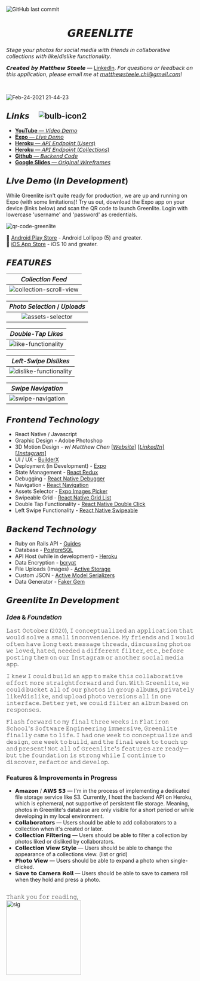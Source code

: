 ![GitHub last commit](https://img.shields.io/github/last-commit/thrlstl/greenlight_frontend)

<div align="center">
	<h1>𝙂𝙍𝙀𝙀𝙉𝙇𝙄𝙏𝙀</h1>
</div>

𝘚𝘵𝘢𝘨𝘦 𝘺𝘰𝘶𝘳 𝘱𝘩𝘰𝘵𝘰𝘴 𝘧𝘰𝘳 𝘴𝘰𝘤𝘪𝘢𝘭 𝘮𝘦𝘥𝘪𝘢 𝘸𝘪𝘵𝘩 𝘧𝘳𝘪𝘦𝘯𝘥𝘴 𝘪𝘯 𝘤𝘰𝘭𝘭𝘢𝘣𝘰𝘳𝘢𝘵𝘪𝘷𝘦 𝘤𝘰𝘭𝘭𝘦𝘤𝘵𝘪𝘰𝘯𝘴 𝘸𝘪𝘵𝘩 𝘭𝘪𝘬𝘦/𝘥𝘪𝘴𝘭𝘪𝘬𝘦 𝘧𝘶𝘯𝘤𝘵𝘪𝘰𝘯𝘢𝘭𝘪𝘵𝘺.

𝘾𝙧𝙚𝙖𝙩𝙚𝙙 𝙗𝙮 𝙈𝙖𝙩𝙩𝙝𝙚𝙬 𝙎𝙩𝙚𝙚𝙡𝙚 — [LinkedIn](https://www.linkedin.com/in/matthewsteeleonline/ "LinkedIn"). 𝘍𝘰𝘳 𝘲𝘶𝘦𝘴𝘵𝘪𝘰𝘯𝘴 𝘰𝘳 𝘧𝘦𝘦𝘥𝘣𝘢𝘤𝘬 𝘰𝘯 𝘵𝘩𝘪𝘴 𝘢𝘱𝘱𝘭𝘪𝘤𝘢𝘵𝘪𝘰𝘯, 𝘱𝘭𝘦𝘢𝘴𝘦 𝘦𝘮𝘢𝘪𝘭 𝘮𝘦 𝘢𝘵 𝘮𝘢𝘵𝘵𝘩𝘦𝘸𝘴𝘵𝘦𝘦𝘭𝘦.𝘤𝘩𝘪@𝘨𝘮𝘢𝘪𝘭.𝘤𝘰𝘮!

<br>

![Feb-24-2021 21-44-23](https://user-images.githubusercontent.com/68616411/109099936-870a7880-76e9-11eb-9379-4e9d01221789.gif)

## 𝙇𝙞𝙣𝙠𝙨 &nbsp; &nbsp; ![bulb-icon2](https://user-images.githubusercontent.com/68616411/109095132-c4b6d380-76e0-11eb-9e0b-1fa3d9ebbc28.png)

- [**YouTube** — 𝘝𝘪𝘥𝘦𝘰 𝘋𝘦𝘮𝘰](https://youtu.be/SDzlYMgTgJo "Video Demo")
- [**Expo** — 𝘓𝘪𝘷𝘦 𝘋𝘦𝘮𝘰](https://expo.io/@thrlstl/projects/Greenlite-v1 "Expo Project")
- [**Heroku** — 𝘈𝘗𝘐 𝘌𝘯𝘥𝘱𝘰𝘪𝘯𝘵 (𝘜𝘴𝘦𝘳𝘴)](https://greenlite-api.herokuapp.com/users "Users")
- [**Heroku** — 𝘈𝘗𝘐 𝘌𝘯𝘥𝘱𝘰𝘪𝘯𝘵 (𝘊𝘰𝘭𝘭𝘦𝘤𝘵𝘪𝘰𝘯𝘴)](https://greenlite-api.herokuapp.com/collections "Collections")
- [**Github** — 𝘉𝘢𝘤𝘬𝘦𝘯𝘥 𝘊𝘰𝘥𝘦](https://expo.io/@thrlstl/projects/Greenlite-v1 "Expo Project")
- [**Google Slides** — 𝘖𝘳𝘪𝘨𝘪𝘯𝘢𝘭 𝘞𝘪𝘳𝘦𝘧𝘳𝘢𝘮𝘦𝘴](https://docs.google.com/presentation/d/1JG9L8HLQq4nwDL0WmymSsAhJ2Arh5Z5SpWQfLKfu8SM/edit#slide=id.ga510280fae_0_111 "Expo Project")

## 𝙇𝙞𝙫𝙚 𝘿𝙚𝙢𝙤 (𝙞𝙣 𝘿𝙚𝙫𝙚𝙡𝙤𝙥𝙢𝙚𝙣𝙩)

While Greenlite isn't quite ready for production, we are up and running on Expo (with some limitations)! Try us out, download the Expo app on your device (links below) and scan the QR code to launch Greenlite. Login with lowercase 'username' and 'password' as credentials.

![qr-code-greenlite](https://user-images.githubusercontent.com/68616411/109096799-d352ba00-76e3-11eb-9052-1fdda6906705.png)

🤖 [Android Play Store](https://play.google.com/store/apps/details?id=host.exp.exponent "Android") - Android Lollipop (5) and greater.  
🍎 [iOS App Store](https://itunes.com/apps/exponent "Apple") - iOS 10 and greater.

## 𝙁𝙀𝘼𝙏𝙐𝙍𝙀𝙎

<!-- Table Header             |
:-------------------------:|
![](https://...image.png)  | -->

|                                                         𝘊𝘰𝘭𝘭𝘦𝘤𝘵𝘪𝘰𝘯 𝘍𝘦𝘦𝘥                                                          |
| :------------------------------------------------------------------------------------------------------------------------------: |
| ![collection-scroll-view](https://user-images.githubusercontent.com/68616411/109235020-7530e000-7792-11eb-9be8-5cc8b1df1569.gif) |

|                                                 𝘗𝘩𝘰𝘵𝘰 𝘚𝘦𝘭𝘦𝘤𝘵𝘪𝘰𝘯 / 𝘜𝘱𝘭𝘰𝘢𝘥𝘴                                                 |
| :-----------------------------------------------------------------------------------------------------------------------: |
| ![assets-selector](https://user-images.githubusercontent.com/68616411/109239132-64846800-779a-11eb-9399-9e3296ab3399.gif) |

|                                                       𝘋𝘰𝘶𝘣𝘭𝘦-𝘛𝘢𝘱 𝘓𝘪𝘬𝘦𝘴                                                       |
| :--------------------------------------------------------------------------------------------------------------------------: |
| ![like-functionality](https://user-images.githubusercontent.com/68616411/109237317-f25e5400-7796-11eb-871b-a0442d327d84.gif) |

|                                                       𝘓𝘦𝘧𝘵-𝘚𝘸𝘪𝘱𝘦 𝘋𝘪𝘴𝘭𝘪𝘬𝘦𝘴                                                       |
| :-----------------------------------------------------------------------------------------------------------------------------: |
| ![dislike-functionality](https://user-images.githubusercontent.com/68616411/109237826-ffc80e00-7797-11eb-965a-6322a846b4fc.gif) |

|                                                      𝘚𝘸𝘪𝘱𝘦 𝘕𝘢𝘷𝘪𝘨𝘢𝘵𝘪𝘰𝘯                                                      |
| :------------------------------------------------------------------------------------------------------------------------: |
| ![swipe-navigation](https://user-images.githubusercontent.com/68616411/109239684-a2ce5700-779b-11eb-9e5f-299266ddcba7.gif) |

## 𝙁𝙧𝙤𝙣𝙩𝙚𝙣𝙙 𝙏𝙚𝙘𝙝𝙣𝙤𝙡𝙤𝙜𝙮

- React Native / Javascript
- Graphic Design - Adobe Photoshop
- 3D Motion Design - 𝘸/ 𝘔𝘢𝘵𝘵𝘩𝘦𝘸 𝘊𝘩𝘦𝘯 [[𝘞𝘦𝘣𝘴𝘪𝘵𝘦]](https://www.matthewchen.design/ "Site") [[𝘓𝘪𝘯𝘬𝘦𝘥𝘐𝘯]](https://www.linkedin.com/in/matthewindd/ "LinkedIn") [[𝘐𝘯𝘴𝘵𝘢𝘨𝘳𝘢𝘮]](https://www.instagram.com/_mattdesign "Instagram")
- UI / UX - [BuilderX](https://builderx.io/ "BuilderX")
- Deployment (in Development) - [Expo](https://expo.io/ "Expo")
- State Management - [React Redux](https://github.com/reduxjs/react-redux "React Redux")
- Debugging - [React Native Debugger](https://github.com/jhen0409/react-native-debugger "React Native Debugger")
- Navigation - [React Navigation](https://github.com/react-navigation/react-navigation "React Navigation")
- Assets Selector - [Expo Images Picker](https://github.com/natysoz/expo-images-picker "React Navigation")
- Swipeable Grid - [React Native Grid List](https://github.com/gusgard/react-native-grid-list "React Native Grid List")
- Double Tap Functionality - [React Native Double Click](https://github.com/dwicao/react-native-double-click "React Native Double Click")
- Left Swipe Functionality - [React Native Swipeable](https://github.com/jshanson7/react-native-swipeable "React Native Swipeable")

## 𝘽𝙖𝙘𝙠𝙚𝙣𝙙 𝙏𝙚𝙘𝙝𝙣𝙤𝙡𝙤𝙜𝙮

- Ruby on Rails API - [Guides](https://guides.rubyonrails.org/api_app.html "Guides")
- Database - [PostgreSQL](https://www.postgresql.org/ "PostgreSQL")
- API Host (while in development) - [Heroku](https://heroku.com "Heroku")
- Data Encryption - [bcrypt](https://rubygems.org/gems/bcrypt/versions/3.1.12 "bcrypt")
- File Uploads (Images) - [Active Storage](https://guides.rubyonrails.org/v5.2.0/active_storage_overview.html2 "Active Storage")
- Custom JSON - [Active Model Serializers](https://rubygems.org/gems/active_model_serializers/versions/0.10.2 "Active Model Serializers")
- Data Generator - [Faker Gem](https://rubygems.org/gems/faker/versions/1.6.3 "Faker Gem")

## 𝙂𝙧𝙚𝙚𝙣𝙡𝙞𝙩𝙚 𝙄𝙣 𝘿𝙚𝙫𝙚𝙡𝙤𝙥𝙢𝙚𝙣𝙩

### 𝘐𝘥𝘦𝘢 & 𝘍𝘰𝘶𝘯𝘥𝘢𝘵𝘪𝘰𝘯

𝙻𝚊𝚜𝚝 𝙾𝚌𝚝𝚘𝚋𝚎𝚛 (𝟸𝟶𝟸𝟶), 𝙸 𝚌𝚘𝚗𝚌𝚎𝚙𝚝𝚞𝚊𝚕𝚒𝚣𝚎𝚍 𝚊𝚗 𝚊𝚙𝚙𝚕𝚒𝚌𝚊𝚝𝚒𝚘𝚗 𝚝𝚑𝚊𝚝 𝚠𝚘𝚞𝚕𝚍 𝚜𝚘𝚕𝚟𝚎 𝚊 𝚜𝚖𝚊𝚕𝚕 𝚒𝚗𝚌𝚘𝚗𝚟𝚎𝚗𝚒𝚎𝚗𝚌𝚎. 𝙼𝚢 𝚏𝚛𝚒𝚎𝚗𝚍𝚜 𝚊𝚗𝚍 𝙸 𝚠𝚘𝚞𝚕𝚍 𝚘𝚏𝚝𝚎𝚗 𝚑𝚊𝚟𝚎 𝚕𝚘𝚗𝚐 𝚝𝚎𝚡𝚝 𝚖𝚎𝚜𝚜𝚊𝚐𝚎 𝚝𝚑𝚛𝚎𝚊𝚍𝚜, 𝚍𝚒𝚜𝚌𝚞𝚜𝚜𝚒𝚗𝚐 𝚙𝚑𝚘𝚝𝚘𝚜 𝚠𝚎 𝚕𝚘𝚟𝚎𝚍, 𝚑𝚊𝚝𝚎𝚍, 𝚗𝚎𝚎𝚍𝚎𝚍 𝚊 𝚍𝚒𝚏𝚏𝚎𝚛𝚎𝚗𝚝 𝚏𝚒𝚕𝚝𝚎𝚛, 𝚎𝚝𝚌., 𝚋𝚎𝚏𝚘𝚛𝚎 𝚙𝚘𝚜𝚝𝚒𝚗𝚐 𝚝𝚑𝚎𝚖 𝚘𝚗 𝚘𝚞𝚛 𝙸𝚗𝚜𝚝𝚊𝚐𝚛𝚊𝚖 𝚘𝚛 𝚊𝚗𝚘𝚝𝚑𝚎𝚛 𝚜𝚘𝚌𝚒𝚊𝚕 𝚖𝚎𝚍𝚒𝚊 𝚊𝚙𝚙.

𝙸 𝚔𝚗𝚎𝚠 𝙸 𝚌𝚘𝚞𝚕𝚍 𝚋𝚞𝚒𝚕𝚍 𝚊𝚗 𝚊𝚙𝚙 𝚝𝚘 𝚖𝚊𝚔𝚎 𝚝𝚑𝚒𝚜 𝚌𝚘𝚕𝚕𝚊𝚋𝚘𝚛𝚊𝚝𝚒𝚟𝚎 𝚎𝚏𝚏𝚘𝚛𝚝 𝚖𝚘𝚛𝚎 𝚜𝚝𝚛𝚊𝚒𝚐𝚑𝚝𝚏𝚘𝚛𝚠𝚊𝚛𝚍 𝚊𝚗𝚍 𝚏𝚞𝚗. 𝚆𝚒𝚝𝚑 𝙶𝚛𝚎𝚎𝚗𝚕𝚒𝚝𝚎, 𝚠𝚎 𝚌𝚘𝚞𝚕𝚍 𝚋𝚞𝚌𝚔𝚎𝚝 𝚊𝚕𝚕 𝚘𝚏 𝚘𝚞𝚛 𝚙𝚑𝚘𝚝𝚘𝚜 𝚒𝚗 𝚐𝚛𝚘𝚞𝚙 𝚊𝚕𝚋𝚞𝚖𝚜, 𝚙𝚛𝚒𝚟𝚊𝚝𝚎𝚕𝚢 𝚕𝚒𝚔𝚎/𝚍𝚒𝚜𝚕𝚒𝚔𝚎, 𝚊𝚗𝚍 𝚞𝚙𝚕𝚘𝚊𝚍 𝚙𝚑𝚘𝚝𝚘 𝚟𝚎𝚛𝚜𝚒𝚘𝚗𝚜 𝚊𝚕𝚕 𝚒𝚗 𝚘𝚗𝚎 𝚒𝚗𝚝𝚎𝚛𝚏𝚊𝚌𝚎. 𝙱𝚎𝚝𝚝𝚎𝚛 𝚢𝚎𝚝, 𝚠𝚎 𝚌𝚘𝚞𝚕𝚍 𝚏𝚒𝚕𝚝𝚎𝚛 𝚊𝚗 𝚊𝚕𝚋𝚞𝚖 𝚋𝚊𝚜𝚎𝚍 𝚘𝚗 𝚛𝚎𝚜𝚙𝚘𝚗𝚜𝚎𝚜.

𝙵𝚕𝚊𝚜𝚑 𝚏𝚘𝚛𝚠𝚊𝚛𝚍 𝚝𝚘 𝚖𝚢 𝚏𝚒𝚗𝚊𝚕 𝚝𝚑𝚛𝚎𝚎 𝚠𝚎𝚎𝚔𝚜 𝚒𝚗 𝙵𝚕𝚊𝚝𝚒𝚛𝚘𝚗 𝚂𝚌𝚑𝚘𝚘𝚕'𝚜 𝚂𝚘𝚏𝚝𝚠𝚊𝚛𝚎 𝙴𝚗𝚐𝚒𝚗𝚎𝚎𝚛𝚒𝚗𝚐 𝚒𝚖𝚖𝚎𝚛𝚜𝚒𝚟𝚎, 𝙶𝚛𝚎𝚎𝚗𝚕𝚒𝚝𝚎 𝚏𝚒𝚗𝚊𝚕𝚕𝚢 𝚌𝚊𝚖𝚎 𝚝𝚘 𝚕𝚒𝚏𝚎. 𝙸 𝚑𝚊𝚍 𝚘𝚗𝚎 𝚠𝚎𝚎𝚔 𝚝𝚘 𝚌𝚘𝚗𝚌𝚎𝚙𝚝𝚞𝚊𝚕𝚒𝚣𝚎 𝚊𝚗𝚍 𝚍𝚎𝚜𝚒𝚐𝚗, 𝚘𝚗𝚎 𝚠𝚎𝚎𝚔 𝚝𝚘 𝚋𝚞𝚒𝚕𝚍, 𝚊𝚗𝚍 𝚝𝚑𝚎 𝚏𝚒𝚗𝚊𝚕 𝚠𝚎𝚎𝚔 𝚝𝚘 𝚝𝚘𝚞𝚌𝚑 𝚞𝚙 𝚊𝚗𝚍 𝚙𝚛𝚎𝚜𝚎𝚗𝚝! 𝙽𝚘𝚝 𝚊𝚕𝚕 𝚘𝚏 𝙶𝚛𝚎𝚎𝚗𝚕𝚒𝚝𝚎'𝚜 𝚏𝚎𝚊𝚝𝚞𝚛𝚎𝚜 𝚊𝚛𝚎 𝚛𝚎𝚊𝚍𝚢—𝚋𝚞𝚝 𝚝𝚑𝚎 𝚏𝚘𝚞𝚗𝚍𝚊𝚝𝚒𝚘𝚗 𝚒𝚜 𝚜𝚝𝚛𝚘𝚗𝚐 𝚠𝚑𝚒𝚕𝚎 𝙸 𝚌𝚘𝚗𝚝𝚒𝚗𝚞𝚎 𝚝𝚘 𝚍𝚒𝚜𝚌𝚘𝚟𝚎𝚛, 𝚛𝚎𝚏𝚊𝚌𝚝𝚘𝚛 𝚊𝚗𝚍 𝚍𝚎𝚟𝚎𝚕𝚘𝚙.

### Features & Improvements in Progress

- 𝗔𝗺𝗮𝘇𝗼𝗻 / 𝗔𝗪𝗦 𝗦𝟯 — I'm in the process of implementing a dedicated file storage service like S3. Currently, I host the backend API on Heroku, which is ephemeral, not supportive of persistent file storage. Meaning, photos in Greenlite's database are only visible for a short period or while developing in my local environment.
- 𝗖𝗼𝗹𝗹𝗮𝗯𝗼𝗿𝗮𝘁𝗼𝗿𝘀 — Users should be able to add collaborators to a collection when it's created or later.
- 𝗖𝗼𝗹𝗹𝗲𝗰𝘁𝗶𝗼𝗻 𝗙𝗶𝗹𝘁𝗲𝗿𝗶𝗻𝗴 — Users should be able to filter a collection by photos liked or disliked by collaborators.
- 𝗖𝗼𝗹𝗹𝗲𝗰𝘁𝗶𝗼𝗻 𝗩𝗶𝗲𝘄 𝗦𝘁𝘆𝗹𝗲 — Users should be able to change the appearance of a collections view. (list or grid)
- 𝗣𝗵𝗼𝘁𝗼 𝗩𝗶𝗲𝘄 — Users should be able to expand a photo when single-clicked.
- 𝗦𝗮𝘃𝗲 𝘁𝗼 𝗖𝗮𝗺𝗲𝗿𝗮 𝗥𝗼𝗹𝗹 — Users should be able to save to camera roll when they hold and press a photo.

##

𝚃𝚑𝚊𝚗𝚔 𝚢𝚘𝚞 𝚏𝚘𝚛 𝚛𝚎𝚊𝚍𝚒𝚗𝚐,
<br>
<img src="https://user-images.githubusercontent.com/68616411/109108102-80373200-76f8-11eb-9c68-0580b20d1b18.png" alt="sig" width="200"/>
